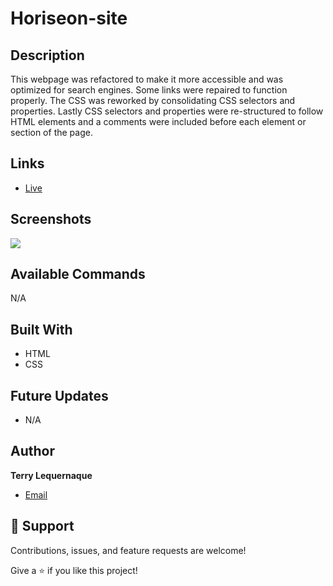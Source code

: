 # Horiseon-site

## Description
This webpage was refactored to make it more accessible and was optimized for search engines. Some links were repaired to function properly. The CSS was reworked by consolidating CSS selectors and properties. Lastly CSS selectors and properties were re-structured to follow HTML elements  and a comments were included before each element or section of the page. 

## Links

- [Live](https://tlequernaque.github.io/Horiseon-ch1/)

## Screenshots

![](Hsite-screenshot.png)

## Available Commands

N/A

## Built With

- HTML
- CSS

## Future Updates

- N/A

## Author

**Terry Lequernaque**

- [Email](mailto:t.lequernaque@yahoo.com?subject=Hi "Hi!")

## 🤝 Support

Contributions, issues, and feature requests are welcome!

Give a ⭐️ if you like this project!
